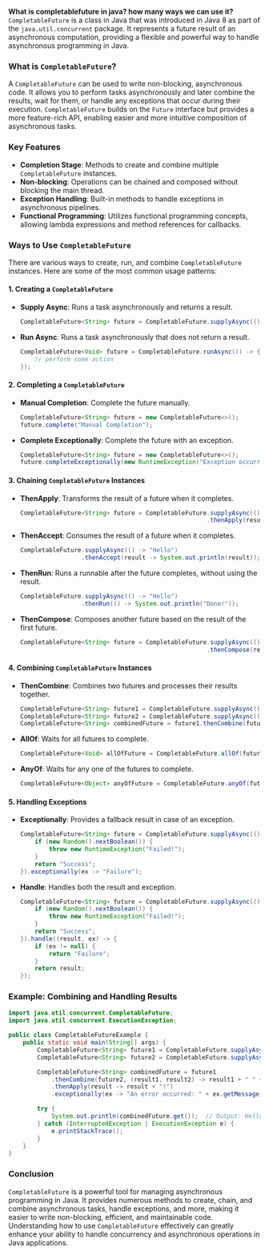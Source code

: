 **What is completablefuture in java? how many ways we can use it?**
`CompletableFuture` is a class in Java that was introduced in Java 8 as part of the `java.util.concurrent` package. It represents a future result of an asynchronous computation, providing a flexible and powerful way to handle asynchronous programming in Java.

### What is `CompletableFuture`?

A `CompletableFuture` can be used to write non-blocking, asynchronous code. It allows you to perform tasks asynchronously and later combine the results, wait for them, or handle any exceptions that occur during their execution. `CompletableFuture` builds on the `Future` interface but provides a more feature-rich API, enabling easier and more intuitive composition of asynchronous tasks.

### Key Features

- **Completion Stage**: Methods to create and combine multiple `CompletableFuture` instances.
- **Non-blocking**: Operations can be chained and composed without blocking the main thread.
- **Exception Handling**: Built-in methods to handle exceptions in asynchronous pipelines.
- **Functional Programming**: Utilizes functional programming concepts, allowing lambda expressions and method references for callbacks.

### Ways to Use `CompletableFuture`

There are various ways to create, run, and combine `CompletableFuture` instances. Here are some of the most common usage patterns:

#### 1. Creating a `CompletableFuture`

- **Supply Async**: Runs a task asynchronously and returns a result.
  ```java
  CompletableFuture<String> future = CompletableFuture.supplyAsync(() -> "Hello, World!");
  ```

- **Run Async**: Runs a task asynchronously that does not return a result.
  ```java
  CompletableFuture<Void> future = CompletableFuture.runAsync(() -> {
      // perform some action
  });
  ```

#### 2. Completing a `CompletableFuture`

- **Manual Completion**: Complete the future manually.
  ```java
  CompletableFuture<String> future = new CompletableFuture<>();
  future.complete("Manual Completion");
  ```

- **Complete Exceptionally**: Complete the future with an exception.
  ```java
  CompletableFuture<String> future = new CompletableFuture<>();
  future.completeExceptionally(new RuntimeException("Exception occurred"));
  ```

#### 3. Chaining `CompletableFuture` Instances

- **ThenApply**: Transforms the result of a future when it completes.
  ```java
  CompletableFuture<String> future = CompletableFuture.supplyAsync(() -> "Hello")
                                                      .thenApply(result -> result + ", World!");
  ```

- **ThenAccept**: Consumes the result of a future when it completes.
  ```java
  CompletableFuture.supplyAsync(() -> "Hello")
                   .thenAccept(result -> System.out.println(result));
  ```

- **ThenRun**: Runs a runnable after the future completes, without using the result.
  ```java
  CompletableFuture.supplyAsync(() -> "Hello")
                   .thenRun(() -> System.out.println("Done!"));
  ```

- **ThenCompose**: Composes another future based on the result of the first future.
  ```java
  CompletableFuture<String> future = CompletableFuture.supplyAsync(() -> "Hello")
                                                      .thenCompose(result -> CompletableFuture.supplyAsync(() -> result + ", World!"));
  ```

#### 4. Combining `CompletableFuture` Instances

- **ThenCombine**: Combines two futures and processes their results together.
  ```java
  CompletableFuture<String> future1 = CompletableFuture.supplyAsync(() -> "Hello");
  CompletableFuture<String> future2 = CompletableFuture.supplyAsync(() -> "World");
  CompletableFuture<String> combinedFuture = future1.thenCombine(future2, (result1, result2) -> result1 + " " + result2);
  ```

- **AllOf**: Waits for all futures to complete.
  ```java
  CompletableFuture<Void> allOfFuture = CompletableFuture.allOf(future1, future2);
  ```

- **AnyOf**: Waits for any one of the futures to complete.
  ```java
  CompletableFuture<Object> anyOfFuture = CompletableFuture.anyOf(future1, future2);
  ```

#### 5. Handling Exceptions

- **Exceptionally**: Provides a fallback result in case of an exception.
  ```java
  CompletableFuture<String> future = CompletableFuture.supplyAsync(() -> {
      if (new Random().nextBoolean()) {
          throw new RuntimeException("Failed!");
      }
      return "Success";
  }).exceptionally(ex -> "Failure");
  ```

- **Handle**: Handles both the result and exception.
  ```java
  CompletableFuture<String> future = CompletableFuture.supplyAsync(() -> {
      if (new Random().nextBoolean()) {
          throw new RuntimeException("Failed!");
      }
      return "Success";
  }).handle((result, ex) -> {
      if (ex != null) {
          return "Failure";
      }
      return result;
  });
  ```

### Example: Combining and Handling Results

```java
import java.util.concurrent.CompletableFuture;
import java.util.concurrent.ExecutionException;

public class CompletableFutureExample {
    public static void main(String[] args) {
        CompletableFuture<String> future1 = CompletableFuture.supplyAsync(() -> "Hello");
        CompletableFuture<String> future2 = CompletableFuture.supplyAsync(() -> "World");

        CompletableFuture<String> combinedFuture = future1
            .thenCombine(future2, (result1, result2) -> result1 + " " + result2)
            .thenApply(result -> result + "!")
            .exceptionally(ex -> "An error occurred: " + ex.getMessage());

        try {
            System.out.println(combinedFuture.get());  // Output: Hello World!
        } catch (InterruptedException | ExecutionException e) {
            e.printStackTrace();
        }
    }
}
```

### Conclusion

`CompletableFuture` is a powerful tool for managing asynchronous programming in Java. It provides numerous methods to create, chain, and combine asynchronous tasks, handle exceptions, and more, making it easier to write non-blocking, efficient, and maintainable code. Understanding how to use `CompletableFuture` effectively can greatly enhance your ability to handle concurrency and asynchronous operations in Java applications.
